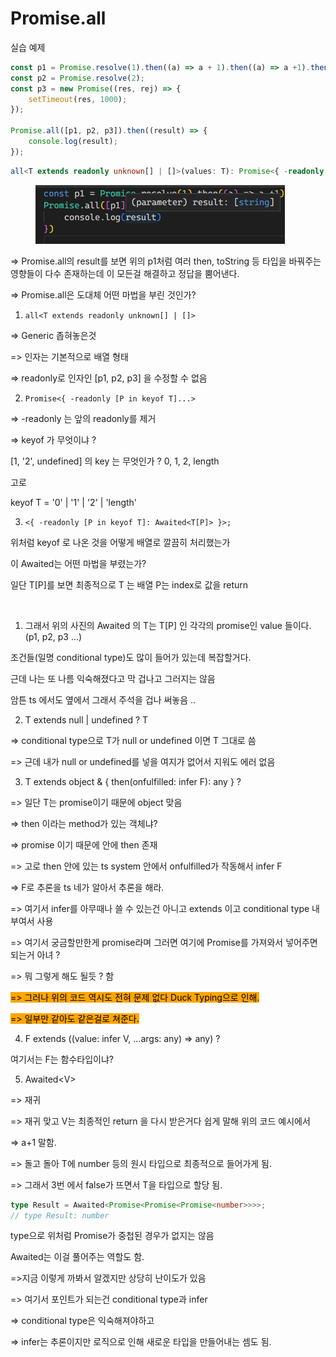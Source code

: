 # Promise.all

실습 예제

```typescript
const p1 = Promise.resolve(1).then((a) => a + 1).then((a) => a +1).then((a) => a.toString());
const p2 = Promise.resolve(2);
const p3 = new Promise((res, rej) => {
    setTimeout(res, 1000);
});

Promise.all([p1, p2, p3]).then((result) => {
    console.log(result);
});
```



```typescript
all<T extends readonly unknown[] | []>(values: T): Promise<{ -readonly [P in keyof T]: Awaited<T[P]> }>;
```

<figure><img src="../../.gitbook/assets/image (15) (2).png" alt=""><figcaption></figcaption></figure>

\=> Promise.all의 result를 보면 위의 p1처럼 여러 then, toString 등 타입을 바꿔주는 영향들이 다수 존재하는데 이 모든걸 해결하고 정답을 뿜어낸다.

\=> Promise.all은 도대체 어떤 마법을 부린 것인가?



1. ```
   all<T extends readonly unknown[] | []>
   ```

\=> Generic 좁혀놓은것

\=> 인자는 기본적으로 배열 형태

\=> readonly로 인자인 \[p1, p2, p3] 을 수정할 수 없음



2. ```
   Promise<{ -readonly [P in keyof T]...>
   ```

\=> -readonly 는 앞의 readonly를 제거

\=> keyof 가 무엇이냐 ?

\[1, '2', undefined] 의 key 는 무엇인가 ? 0, 1, 2, length



고로&#x20;

keyof T = '0' | '1' | '2' | 'length'



3. ```
   <{ -readonly [P in keyof T]: Awaited<T[P]> }>;
   ```

위처럼 keyof 로 나온 것을 어떻게 배열로 깔끔히 처리했는가

이 Awaited는 어떤 마법을 부렸는가?



일단 T\[P]를 보면 최종적으로 T 는 배열 P는 index로 값을 return&#x20;

<figure><img src="../../.gitbook/assets/image (18) (1).png" alt=""><figcaption></figcaption></figure>

1. 그래서 위의 사진의 Awaited 의 T는 T\[P] 인 각각의 promise인 value 들이다. (p1, p2, p3 ...)

조건들(일명 conditional type)도 많이 들어가 있는데 복잡할거다.

근데 나는 또 나름 익숙해졌다고 막 겁나고 그러지는 않음&#x20;

암튼 ts 에서도 옆에서 그래서 주석을 겁나 써놓음 ..



2. T extends null | undefined ? T

\=> conditional type으로 T가 null or undefined 이면 T 그대로 씀

\=> 근데 내가 null or undefined를 넣을 여지가 없어서 지워도 에러 없음



3. T extends object & { then(onfulfilled: infer F): any } ?

\=> 일단 T는 promise이기 때문에 object 맞음

\=> then 이라는 method가 있는 객체냐?

\=> promise 이기 때문에 안에 then 존재&#x20;

\=> 고로 then 안에 있는 ts system 안에서 onfulfilled가 작동해서 infer F

\=> F로 추론을 ts 네가 알아서 추론을 해라.

\=> 여기서 infer를 아무때나 쓸 수 있는건 아니고 extends 이고 conditional type 내부여서 사용



\=> 여기서 궁금할만한게 promise라며 그러면 여기에 Promise를 가져와서 넣어주면 되는거 아녀 ?

\=> 뭐 그렇게 해도 될듯 ? 함&#x20;

<mark style="background-color:orange;">=> 그러나 위의 코드 역시도 전혀 문제 없다 Duck Typing으로 인해.</mark>

<mark style="background-color:orange;">=> 일부만 같아도 같은걸로 쳐준다.</mark>





4. F extends ((value: infer V, ...args: any) => any) ?

여기서는 F는 함수타입이냐?



5. Awaited\<V>

\=> 재귀

\=> 재귀 맞고 V는 최종적인 return 을 다시 받은거다 쉽게 말해 위의 코드 예시에서&#x20;

\=> a+1 말함.

\=> 돌고 돌아 T에 number 등의 원시 타입으로 최종적으로 들어가게 됨.

\=> 그래서 3번 에서 false가 뜨면서 T을 타입으로 할당 됨.



```typescript
type Result = Awaited<Promise<Promise<Promise<number>>>>;
// type Result: number
```

type으로 위처럼  Promise가 중첩된 경우가 없지는 않음&#x20;

Awaited는 이걸 풀어주는 역할도 함.





\=>지금 이렇게 까봐서 알겠지만 상당히 난이도가 있음

\=> 여기서 포인트가 되는건 conditional type과 infer

\=> conditional type은 익숙해져야하고

\=> infer는 추론이지만 로직으로 인해 새로운 타입을 만들어내는 셈도 됨.





